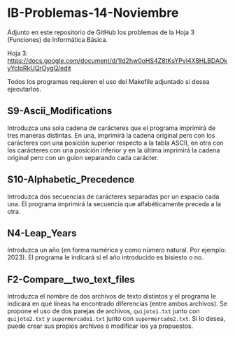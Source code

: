 # IB-Problemas-14-Noviembre

Adjunto en este repositorio de GitHub los problemas de la Hoja 3 (Funciones) de Informática Básica.

Hoja 3: https://docs.google.com/document/d/1Id2hw0oHS4Z8tKsYPvl4X8HLBDAOkyYclpRkUQrOygQ/edit

Todos los programas requieren el uso del Makefile adjuntado si desea ejecutarlos.

## S9-Ascii_Modifications

Introduzca una sola cadena de carácteres que el programa imprimirá de tres maneras distintas. En una, imprimirá la cadena original pero con los carácteres con una posición superior respecto a la tabla ASCII, en otra con los carácteres con una posición inferior y en la última imprimirá la cadena original pero con un guion separando cada carácter.

## S10-Alphabetic_Precedence

Introduzca dos secuencias de carácteres separadas por un espacio cada una. El programa imprimirá la secuencia que alfabéticamente preceda a la otra.

## N4-Leap_Years

Introduzca un año (en forma numérica y como número natural. Por ejemplo: 2023). El programa le indicará si el año introducido es bisiesto o no.

## F2-Compare__two_text_files

Introduzca el nombre de dos archivos de texto distintos y el programa le indicará en qué líneas ha encontrado diferencias (entre ambos archivos). Se propone el uso de dos parejas de archivos, `quijote1.txt` junto con `quijote2.txt` y `supermercado1.txt` junto con `supermercado2.txt`. Si lo desea, puede crear sus propios archivos o modificar los ya propuestos.
